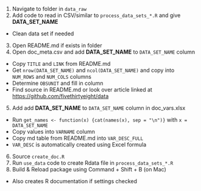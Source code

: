 1. Navigate to folder in `data_raw`
2. Add code to read in CSV/similar to `process_data_sets_*.R` and give **DATA_SET_NAME**
  - Clean data set if needed
3. Open README.md if exists in folder
4. Open doc_meta.csv and add **DATA_SET_NAME** to `DATA_SET_NAME` column
  - Copy `TITLE` and `LINK` from README.md
  - Get `nrow(DATA_SET_NAME)` and `ncol(DATA_SET_NAME)` and copy into `NUM_ROWS` and `NUM_COLS` columns
  - Determine `OBSUNIT` and fill in column
  - Find source in README.md or look over article linked at <https://github.com/fivethirtyeight/data>
5. Add add **DATA_SET_NAME** to `DATA_SET_NAME` column in doc_vars.xlsx
  - Run `get_names <- function(x) {cat(names(x), sep = "\n")}` with `x = DATA_SET_NAME`
  - Copy values into `VARNAME` column
  - Copy md table from README.md into `VAR_DESC_FULL`
  - `VAR_DESC` is automatically created using Excel formula
6. Source `create_doc.R`
7. Run `use_data` code to create Rdata file in `process_data_sets_*.R`
7. Build & Reload package using Command + Shift + B (on Mac)
  - Also creates R documentation if settings checked